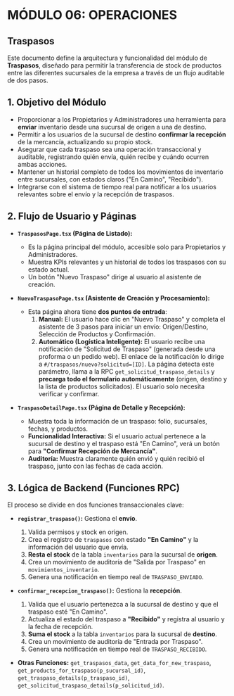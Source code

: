 # MÓDULO 06: OPERACIONES
## Traspasos

Este documento define la arquitectura y funcionalidad del módulo de **Traspasos**, diseñado para permitir la transferencia de stock de productos entre las diferentes sucursales de la empresa a través de un flujo auditable de dos pasos.

## 1. Objetivo del Módulo

-   Proporcionar a los Propietarios y Administradores una herramienta para **enviar** inventario desde una sucursal de origen a una de destino.
-   Permitir a los usuarios de la sucursal de destino **confirmar la recepción** de la mercancía, actualizando su propio stock.
-   Asegurar que cada traspaso sea una operación transaccional y auditable, registrando quién envía, quién recibe y cuándo ocurren ambas acciones.
-   Mantener un historial completo de todos los movimientos de inventario entre sucursales, con estados claros ("En Camino", "Recibido").
-   Integrarse con el sistema de tiempo real para notificar a los usuarios relevantes sobre el envío y la recepción de traspasos.

## 2. Flujo de Usuario y Páginas

-   **`TraspasosPage.tsx` (Página de Listado):**
    -   Es la página principal del módulo, accesible solo para Propietarios y Administradores.
    -   Muestra KPIs relevantes y un historial de todos los traspasos con su estado actual.
    -   Un botón "Nuevo Traspaso" dirige al usuario al asistente de creación.

-   **`NuevoTraspasoPage.tsx` (Asistente de Creación y Procesamiento):**
    -   Esta página ahora tiene **dos puntos de entrada**:
        1.  **Manual:** El usuario hace clic en "Nuevo Traspaso" y completa el asistente de 3 pasos para iniciar un envío: Origen/Destino, Selección de Productos y Confirmación.
        2.  **Automático (Logística Inteligente):** El usuario recibe una notificación de "Solicitud de Traspaso" (generada desde una proforma o un pedido web). El enlace de la notificación lo dirige a `#/traspasos/nuevo?solicitud=[ID]`. La página detecta este parámetro, llama a la RPC `get_solicitud_traspaso_details` y **precarga todo el formulario automáticamente** (origen, destino y la lista de productos solicitados). El usuario solo necesita verificar y confirmar.

-   **`TraspasoDetailPage.tsx` (Página de Detalle y Recepción):**
    -   Muestra toda la información de un traspaso: folio, sucursales, fechas, y productos.
    -   **Funcionalidad Interactiva:** Si el usuario actual pertenece a la sucursal de destino y el traspaso está "En Camino", verá un botón para **"Confirmar Recepción de Mercancía"**.
    -   **Auditoría:** Muestra claramente quién envió y quién recibió el traspaso, junto con las fechas de cada acción.

## 3. Lógica de Backend (Funciones RPC)

El proceso se divide en dos funciones transaccionales clave:

-   **`registrar_traspaso()`:** Gestiona el **envío**.
    1.  Valida permisos y stock en origen.
    2.  Crea el registro de `traspasos` con estado **"En Camino"** y la información del usuario que envía.
    3.  **Resta el stock** de la tabla `inventarios` para la sucursal de **origen**.
    4.  Crea un movimiento de auditoría de "Salida por Traspaso" en `movimientos_inventario`.
    5.  Genera una notificación en tiempo real de `TRASPASO_ENVIADO`.

-   **`confirmar_recepcion_traspaso()`:** Gestiona la **recepción**.
    1.  Valida que el usuario pertenezca a la sucursal de destino y que el traspaso esté "En Camino".
    2.  Actualiza el estado del traspaso a **"Recibido"** y registra al usuario y la fecha de recepción.
    3.  **Suma el stock** a la tabla `inventarios` para la sucursal de **destino**.
    4.  Crea un movimiento de auditoría de "Entrada por Traspaso".
    5.  Genera una notificación en tiempo real de `TRASPASO_RECIBIDO`.

-   **Otras Funciones:** `get_traspasos_data`, `get_data_for_new_traspaso`, `get_products_for_traspaso(p_sucursal_id)`, `get_traspaso_details(p_traspaso_id)`, `get_solicitud_traspaso_details(p_solicitud_id)`.

